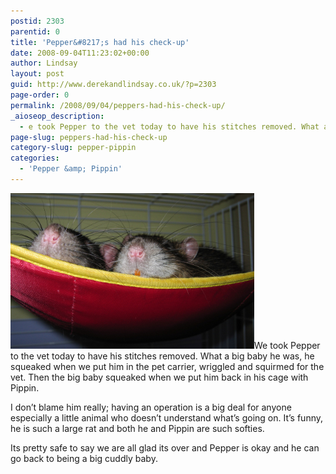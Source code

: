 ```yaml
---
postid: 2303
parentid: 0
title: 'Pepper&#8217;s had his check-up'
date: 2008-09-04T11:23:02+00:00
author: Lindsay
layout: post
guid: http://www.derekandlindsay.co.uk/?p=2303
page-order: 0
permalink: /2008/09/04/peppers-had-his-check-up/
_aioseop_description:
  - e took Pepper to the vet today to have his stitches removed. What a big baby he was, he squeaked when we put him in the pet carrier, wriggled and squirmed for the vet.
page-slug: peppers-had-his-check-up
category-slug: pepper-pippin
categories:
  - 'Pepper &amp; Pippin'
---
```

<img class="alignright size-full wp-image-8422" title="Two rat noses peeking out of their hammock bed" src="/wp-content/uploads/2008/09/post_2506.jpg" alt="Two rat noses peeking out of their hammock bed" width="390" height="249" />We took Pepper to the vet today to have his stitches removed. What a big baby he was, he squeaked when we put him in the pet carrier, wriggled and squirmed for the vet. Then the big baby squeaked when we put him back in his cage with Pippin.

I don’t blame him really; having an operation is a big deal for anyone especially a little animal who doesn’t understand what’s going on. It’s funny, he is such a large rat and both he and Pippin are such softies.

Its pretty safe to say we are all glad its over and Pepper is okay and he can go back to being a big cuddly baby.
